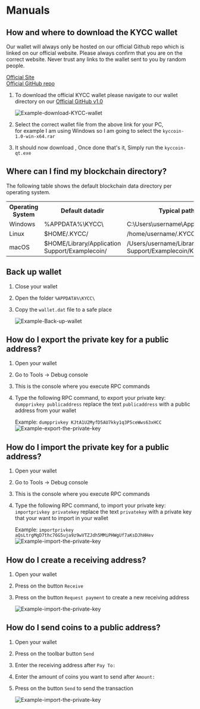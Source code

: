 Manuals
=============

How and where to download the KYCC wallet
---------------------

Our wallet will always only be hosted on our official Github repo which is linked on our official website. Please always confirm that you are on the correct website. Never trust any links to the wallet sent to you by random people.

   [Official Site](https://kyccoin.io/kycc-wallet/)  
   [Official GitHub repo](https://github.com/KYCCOIN/kyccoin/)  

1) To download the official KYCC wallet please navigate to our wallet directory on our [Official GitHub v1.0](https://github.com/KYCCOIN/kyccoin/releases/tag/v1.0)
   
   ![Example-download-KYCC-wallet](https://i.imgur.com/TwXZ3tZ.jpg)

2) Select the correct wallet file from the above link for your PC,   
   for example I am using Windows so I am going to select the `kyccoin-1.0-win-x64.rar`   

3) It should now download , Once done that's it, Simply run the `kyccoin-qt.exe`

Where can I find my blockchain directory?
---------------------
The following table shows the default blockchain data directory per operating system.

<table>
<th>Operating System</th><th>Default datadir</th><th>Typical path to configuration file</th>
<tr><td>Windows</td><td>%APPDATA%\KYCC\</td><td>C:\Users\username\AppData\Roaming\KYCC\KYCC.conf</td>
<tr><td>Linux</td><td>$HOME/.KYCC/</td><td>/home/username/.KYCC/KYCC.conf</td>
<tr><td>macOS</td><td>$HOME/Library/Application Support/Examplecoin/</td><td>/Users/username/Library/Application Support/Examplecoin/KYCC.conf</td>
</table>

Back up wallet
---------------------
1) Close your wallet
2) Open the folder `%APPDATA%\KYCC\`
4) Copy the `wallet.dat` file to a safe place
   
   ![Example-Back-up-wallet](https://i.imgur.com/eNWM4vp.png)

How do I export the private key for a public address?
---------------------
1) Open your wallet
2) Go to Tools -> Debug console
3) This is the console where you execute RPC commands
4) Type the following RPC command, to export your private key:
   `dumpprivkey publicaddress` replace the text `publicaddress` with a public address from your wallet
   
   Example: `dumpprivkey KJtA1U2MyfD5AU7kky1q3P5ceWws63xHCC`
   ![Example-export-the-private-key](https://i.imgur.com/73KPfpa.png)

How do I import the private key for a public address?
---------------------
1) Open your wallet
2) Go to Tools -> Debug console
3) This is the console where you execute RPC commands
4) Type the following RPC command, to import your private key:
   `importprivkey privatekey` replace the text `privatekey` with a private key that your want to import in your wallet
   
   Example: `importprivkey aQsLtrgMgD7thc76G5uja9z9wVTZJdh5MMiPHWgUf7aKsDJhHHev`
   ![Example-import-the-private-key](https://i.imgur.com/zm5ZqMr.png)

How do I create a receiving address?
---------------------
1) Open your wallet
2) Press on the button `Receive`
3) Press on the button `Request payment` to create a new receiving address
   
   ![Example-import-the-private-key](https://i.imgur.com/OVnJjqM.png)

How do I send coins to a public address?
---------------------
1) Open your wallet
2) Press on the toolbar button `Send`
3) Enter the receiving address after `Pay To:`
4) Enter the amount of coins you want to send after `Amount:`
5) Press on the button `Send` to send the transaction
   
   ![Example-import-the-private-key](https://i.imgur.com/W2Rr0Pc.png)



